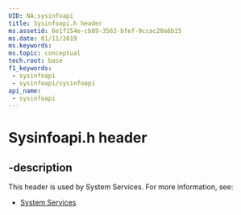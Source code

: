 ```yaml
---
UID: NA:sysinfoapi
title: Sysinfoapi.h header
ms.assetid: 6e1f154e-cb89-3563-bfef-9ccac20a6b15
ms.date: 01/11/2019
ms.keywords: 
ms.topic: conceptual
tech.root: base
f1_keywords:
 - sysinfoapi
 - sysinfoapi/sysinfoapi
api_name:
 - sysinfoapi
---
```


# Sysinfoapi.h header


## -description

This header is used by System Services. For more information, see:

- [System Services](../_base/index.md)

